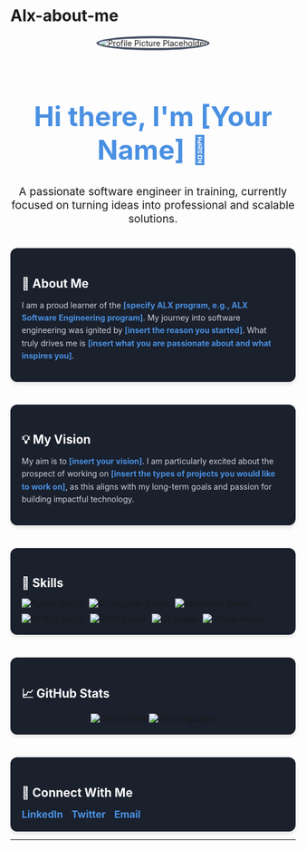 # Alx-about-me
<div align="center">
<img src="https://www.google.com/search?q=https://placehold.co/150x150/252b41/white%3Ftext%3DY%2BL" alt="Profile Picture Placeholder" style="border-radius: 50%; border: 4px solid #4a5568; margin-bottom: 20px;">

<h1 style="color: #4a90e2; font-size: 3rem;">Hi there, I'm [Your Name] 👋</h1>

<p style="font-size: 1.2rem; max-width: 800px; margin: 0 auto;">A passionate software engineer in training, currently focused on turning ideas into professional and scalable solutions.</p>
</div>

<div style="background-color: #1a202c; border-radius: 12px; padding: 20px; margin-top: 40px; box-shadow: 0 4px 6px rgba(0, 0, 0, 0.1);">
<h2 style="color: #ffffff; margin-bottom: 15px;">🚀 About Me</h2>
<p style="color: #cbd5e0; line-height: 1.6;">
I am a proud learner of the <b style="color: #4a90e2;">[specify ALX program, e.g., ALX Software Engineering program]</b>. My journey into software engineering was ignited by <b style="color: #4a90e2;">[insert the reason you started]</b>. What truly drives me is <b style="color: #4a90e2;">[insert what you are passionate about and what inspires you]</b>.
</p>
</div>

<div style="background-color: #1a202c; border-radius: 12px; padding: 20px; margin-top: 40px; box-shadow: 0 4px 6px rgba(0, 0, 0, 0.1);">
<h2 style="color: #ffffff; margin-bottom: 15px;">💡 My Vision</h2>
<p style="color: #cbd5e0; line-height: 1.6;">
My aim is to <b style="color: #4a90e2;">[insert your vision]</b>. I am particularly excited about the prospect of working on <b style="color: #4a90e2;">[insert the types of projects you would like to work on]</b>, as this aligns with my long-term goals and passion for building impactful technology.
</p>
</div>

<div style="background-color: #1a202c; border-radius: 12px; padding: 20px; margin-top: 40px; box-shadow: 0 4px 6px rgba(0, 0, 0, 0.1);">
<h2 style="color: #ffffff; margin-bottom: 15px;">🔧 Skills</h2>
<div style="display: flex; flex-wrap: wrap; gap: 10px;">
<!-- Add your skill badges here. You can use shields.io or similar services -->
<img src="https://www.google.com/search?q=https://img.shields.io/badge/Python-3776AB%3Fstyle%3Dfor-the-badge%26logo%3Dpython%26logoColor%3Dwhite" alt="Python Badge">
<img src="https://www.google.com/search?q=https://img.shields.io/badge/C-A8B9CC%3Fstyle%3Dfor-the-badge%26logo%3Dc%26logoColor%3Dblack" alt="C Language Badge">
<img src="https://www.google.com/search?q=https://img.shields.io/badge/JavaScript-F7DF1E%3Fstyle%3Dfor-the-badge%26logo%3Djavascript%26logoColor%3Dblack" alt="JavaScript Badge">
<img src="https://www.google.com/search?q=https://img.shields.io/badge/HTML5-E34F26%3Fstyle%3Dfor-the-badge%26logo%3Dhtml5%26logoColor%3Dwhite" alt="HTML5 Badge">
<img src="https://www.google.com/search?q=https://img.shields.io/badge/CSS3-1572B6%3Fstyle%3Dfor-the-badge%26logo%3Dcss3%26logoColor%3Dwhite" alt="CSS3 Badge">
<img src="https://www.google.com/search?q=https://img.shields.io/badge/Git-F05032%3Fstyle%3Dfor-the-badge%26logo%3Dgit%26logoColor%3Dwhite" alt="Git Badge">
<img src="https://www.google.com/search?q=https://img.shields.io/badge/GitHub-181717%3Fstyle%3Dfor-the-badge%26logo%3Dgithub%26logoColor%3Dwhite" alt="GitHub Badge">
<!-- Add more as needed -->
</div>
</div>

<div style="background-color: #1a202c; border-radius: 12px; padding: 20px; margin-top: 40px; box-shadow: 0 4px 6px rgba(0, 0, 0, 0.1);">
<h2 style="color: #ffffff; margin-bottom: 15px;">📈 GitHub Stats</h2>
<div align="center">
<!-- You can customize these stats cards -->
<img src="https://github-readme-stats.vercel.app/api?username=[Your-GitHub-Username]&show_icons=true&theme=dark" alt="GitHub Stats">
<img src="https://www.google.com/search?q=https://github-readme-stats.vercel.app/api/top-langs/%3Fusername%3D[Your-GitHub-Username]&layout=compact&theme=dark" alt="Top Languages">
</div>
</div>

<div style="background-color: #1a202c; border-radius: 12px; padding: 20px; margin-top: 40px; box-shadow: 0 4px 6px rgba(0, 0, 0, 0.1);">
<h2 style="color: #ffffff; margin-bottom: 15px;">🤝 Connect With Me</h2>
<div style="display: flex; gap: 15px; align-items: center;">
<a href="https://www.google.com/search?q=https://linkedin.com/in/[Your-LinkedIn-Username]" target="_blank" style="color: #4a90e2; text-decoration: none;">
<b style="font-size: 1.1rem;">LinkedIn</b>
</a>
<a href="https://twitter.com/[Your-Twitter-Username]" target="_blank" style="color: #4a90e2; text-decoration: none;">
<b style="font-size: 1.1rem;">Twitter</b>
</a>
<a href="mailto:[Your-Email]" style="color: #4a90e2; text-decoration: none;">
<b style="font-size: 1.1rem;">Email</b>
</a>
</div>
</div>

---
